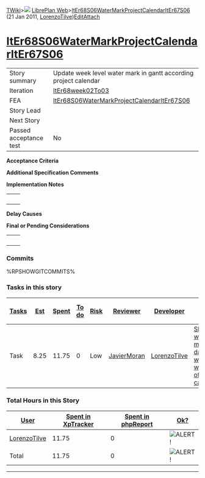 [TWiki](Main_WebHome)&gt;![](/twiki/pub/TWiki/TWikiDocGraphics/web-bg-small.gif) [LibrePlan Web](LibrePlan_WebHome)&gt;[ItEr68S06WaterMarkProjectCalendarItEr67S06](LibrePlan_ItEr68S06WaterMarkProjectCalendarItEr67S06 "Topic revision: 2 (21 Jan 2011 - 17:31:01)") (21 Jan 2011, [LorenzoTilve](Main_LorenzoTilve))[Edit](LibrePlan_ItEr68S06WaterMarkProjectCalendarItEr67S06?t=1520343653 "Edit this topic text")[Attach](/twiki/bin/attach/LibrePlan/ItEr68S06WaterMarkProjectCalendarItEr67S06 "Attach an image or document to this topic")  

 [ItEr68S06WaterMarkProjectCalendarItEr67S06](LibrePlan_ItEr68S06WaterMarkProjectCalendarItEr67S06)
===================================================================================================

|                        |                                                                                                    |
|------------------------|----------------------------------------------------------------------------------------------------|
| Story summary          | Update week level water mark in gantt according project calendar                                   |
| Iteration              | [ItEr68week02To03](LibrePlan_ItEr68week02To03)                                                     |
| FEA                    | [ItEr68S06WaterMarkProjectCalendarItEr67S06](LibrePlan_ItEr68S06WaterMarkProjectCalendarItEr67S06) |
| Story Lead             |                                                                                                    |
| Next Story             |                                                                                                    |
| Passed acceptance test | No                                                                                                 |

**Acceptance Criteria**

**Additional Specification Comments**

**Implementation Notes**

|     |     |
|-----|-----|
|     |     |

**Delay Causes**

**Final or Pending Considerations**

|     |     |
|-----|-----|
|     |     |

###  Commits

%RPSHOWGITCOMMITS%

###  Tasks in this story

| [Tasks](LibrePlan_ItEr68S06WaterMarkProjectCalendarItEr67S06?sortcol=0;table=2;up=0#sorted_table "Sort by this column") | [Est](LibrePlan_ItEr68S06WaterMarkProjectCalendarItEr67S06?sortcol=1;table=2;up=0#sorted_table "Sort by this column") | [Spent](LibrePlan_ItEr68S06WaterMarkProjectCalendarItEr67S06?sortcol=2;table=2;up=0#sorted_table "Sort by this column") | [To do](LibrePlan_ItEr68S06WaterMarkProjectCalendarItEr67S06?sortcol=3;table=2;up=0#sorted_table "Sort by this column") | [Risk](LibrePlan_ItEr68S06WaterMarkProjectCalendarItEr67S06?sortcol=4;table=2;up=0#sorted_table "Sort by this column") | [Reviewer](LibrePlan_ItEr68S06WaterMarkProjectCalendarItEr67S06?sortcol=5;table=2;up=0#sorted_table "Sort by this column") | [Developer](LibrePlan_ItEr68S06WaterMarkProjectCalendarItEr67S06?sortcol=6;table=2;up=0#sorted_table "Sort by this column") | [Task Name](LibrePlan_ItEr68S06WaterMarkProjectCalendarItEr67S06?sortcol=7;table=2;up=0#sorted_table "Sort by this column") | [Start Date](LibrePlan_ItEr68S06WaterMarkProjectCalendarItEr67S06?sortcol=8;table=2;up=0#sorted_table "Sort by this column") | [Est End Date](LibrePlan_ItEr68S06WaterMarkProjectCalendarItEr67S06?sortcol=9;table=2;up=0#sorted_table "Sort by this column") | [End Date](LibrePlan_ItEr68S06WaterMarkProjectCalendarItEr67S06?sortcol=10;table=2;up=0#sorted_table "Sort by this column") |
|-------------------------------------------------------------------------------------------------------------------------|-----------------------------------------------------------------------------------------------------------------------|-------------------------------------------------------------------------------------------------------------------------|-------------------------------------------------------------------------------------------------------------------------|------------------------------------------------------------------------------------------------------------------------|----------------------------------------------------------------------------------------------------------------------------|-----------------------------------------------------------------------------------------------------------------------------|-----------------------------------------------------------------------------------------------------------------------------|------------------------------------------------------------------------------------------------------------------------------|--------------------------------------------------------------------------------------------------------------------------------|-----------------------------------------------------------------------------------------------------------------------------|
| Task                                                                                                                    | 8.25                                                                                                                  | 11.75                                                                                                                   | 0                                                                                                                       | Low                                                                                                                    | [JavierMoran](Main_JavierMoran)                                                                                            | [LorenzoTilve](Main_LorenzoTilve)                                                                                           | [Show water mark of day not workable with data of calendars](LibrePlan_AnA08S05WaterMarkProjectCalendar#TasK1)              |                                                                                                                              |                                                                                                                                |                                                                                                                             |

###  Total Hours in this Story

| [User](LibrePlan_ItEr68S06WaterMarkProjectCalendarItEr67S06?sortcol=0;table=3;up=0#sorted_table "Sort by this column") | [Spent in XpTracker](LibrePlan_ItEr68S06WaterMarkProjectCalendarItEr67S06?sortcol=1;table=3;up=0#sorted_table "Sort by this column") | [Spent in phpReport](LibrePlan_ItEr68S06WaterMarkProjectCalendarItEr67S06?sortcol=2;table=3;up=0#sorted_table "Sort by this column") | [Ok?](LibrePlan_ItEr68S06WaterMarkProjectCalendarItEr67S06?sortcol=3;table=3;up=0#sorted_table "Sort by this column") |
|------------------------------------------------------------------------------------------------------------------------|--------------------------------------------------------------------------------------------------------------------------------------|--------------------------------------------------------------------------------------------------------------------------------------|-----------------------------------------------------------------------------------------------------------------------|
| [LorenzoTilve](Main_LorenzoTilve)                                                                                      | 11.75                                                                                                                                | 0                                                                                                                                    | ![ALERT!](/twiki/pub/TWiki/TWikiDocGraphics/warning.gif "ALERT!")                                                     |
| Total                                                                                                                  | 11.75                                                                                                                                | 0                                                                                                                                    | ![ALERT!](/twiki/pub/TWiki/TWikiDocGraphics/warning.gif "ALERT!")                                                     |

------------------------------------------------------------------------
